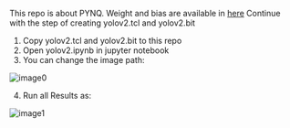 This repo is about PYNQ.
Weight and bias are available in [here](https://pan.baidu.com/s/1v1U78fdYJ0p8XWmWXA3P0Q)
Continue with the step of creating yolov2.tcl and yolov2.bit
1. Copy yolov2.tcl and yolov2.bit to this repo
2. Open yolov2.ipynb in jupyter notebook
3. You can change the image path:

![image0](https://github.com/dhm2013724/yolov2_xilinx_fpga/blob/master/pynq/img_path.png)

4. Run all
Results as:

![image1](https://github.com/dhm2013724/yolov2_xilinx_fpga/blob/master/pynq/result.jpg)

